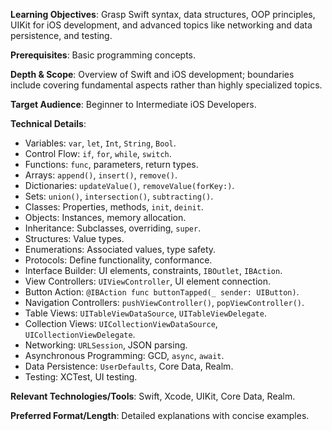 **Learning Objectives**: Grasp Swift syntax, data structures, OOP principles, UIKit for iOS development, and advanced topics like networking and data persistence, and testing.

**Prerequisites**: Basic programming concepts.

**Depth & Scope**: Overview of Swift and iOS development; boundaries include covering fundamental aspects rather than highly specialized topics.

**Target Audience**: Beginner to Intermediate iOS Developers.

**Technical Details**:
*   Variables: `var`, `let`, `Int`, `String`, `Bool`.
*   Control Flow: `if`, `for`, `while`, `switch`.
*   Functions: `func`, parameters, return types.
*   Arrays: `append()`, `insert()`, `remove()`.
*   Dictionaries: `updateValue()`, `removeValue(forKey:)`.
*   Sets: `union()`, `intersection()`, `subtracting()`.
*   Classes: Properties, methods, `init`, `deinit`.
*   Objects: Instances, memory allocation.
*   Inheritance: Subclasses, overriding, `super`.
*   Structures: Value types.
*   Enumerations: Associated values, type safety.
*   Protocols: Define functionality, conformance.
*   Interface Builder: UI elements, constraints, `IBOutlet`, `IBAction`.
*   View Controllers: `UIViewController`, UI element connection.
*   Button Action: `@IBAction func buttonTapped(_ sender: UIButton)`.
*   Navigation Controllers: `pushViewController()`, `popViewController()`.
*   Table Views: `UITableViewDataSource`, `UITableViewDelegate`.
*   Collection Views: `UICollectionViewDataSource`, `UICollectionViewDelegate`.
*   Networking: `URLSession`, JSON parsing.
*   Asynchronous Programming: GCD, `async`, `await`.
*   Data Persistence: `UserDefaults`, Core Data, Realm.
*   Testing: XCTest, UI testing.

**Relevant Technologies/Tools**: Swift, Xcode, UIKit, Core Data, Realm.

**Preferred Format/Length**: Detailed explanations with concise examples.
